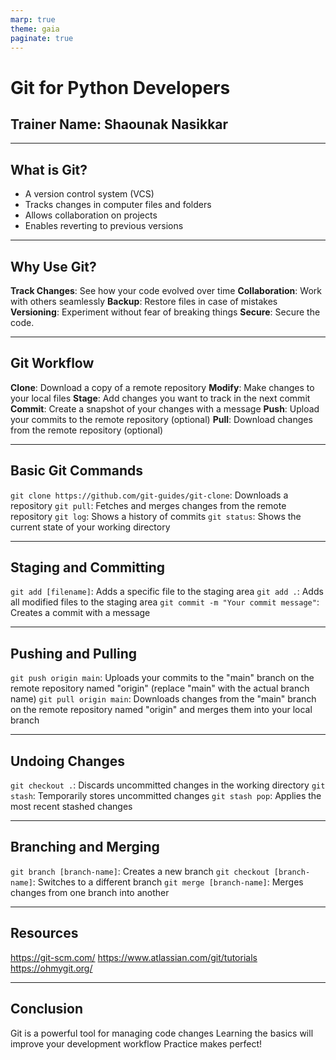 ```yaml
---
marp: true
theme: gaia
paginate: true
---
```


# Git for Python Developers
## Trainer Name: Shaounak Nasikkar

---

## What is Git?

- A version control system (VCS)
- Tracks changes in computer files and folders
- Allows collaboration on projects
- Enables reverting to previous versions

---

## Why Use Git?

**Track Changes**: See how your code evolved over time
**Collaboration**: Work with others seamlessly
**Backup**: Restore files in case of mistakes
**Versioning**: Experiment without fear of breaking things
**Secure**: Secure the code.

---

## Git Workflow

**Clone**: Download a copy of a remote repository
**Modify**: Make changes to your local files
**Stage**: Add changes you want to track in the next commit
**Commit**: Create a snapshot of your changes with a message
**Push**: Upload your commits to the remote repository (optional)
**Pull**: Download changes from the remote repository (optional)

---

## Basic Git Commands

`git clone https://github.com/git-guides/git-clone`: Downloads a repository
`git pull`: Fetches and merges changes from the remote repository
`git log`: Shows a history of commits
`git status`: Shows the current state of your working directory

---

## Staging and Committing

`git add [filename]`: Adds a specific file to the staging area
`git add .`: Adds all modified files to the staging area
`git commit -m "Your commit message"`: Creates a commit with a message

---

## Pushing and Pulling

`git push origin main`: Uploads your commits to the "main" branch on the remote repository named "origin" (replace "main" with the actual branch name)
`git pull origin main`: Downloads changes from the "main" branch on the remote repository named "origin" and merges them into your local branch

---

## Undoing Changes
`git checkout .`: Discards uncommitted changes in the working directory
`git stash`: Temporarily stores uncommitted changes
`git stash pop`: Applies the most recent stashed changes

---

## Branching and Merging

`git branch [branch-name]`: Creates a new branch
`git checkout [branch-name]`: Switches to a different branch
`git merge [branch-name]`: Merges changes from one branch into another

---

## Resources

https://git-scm.com/
https://www.atlassian.com/git/tutorials
https://ohmygit.org/

---

## Conclusion

Git is a powerful tool for managing code changes
Learning the basics will improve your development workflow
Practice makes perfect!
